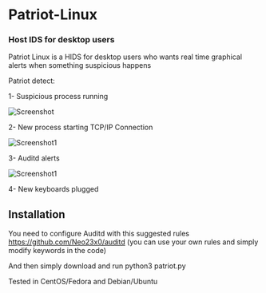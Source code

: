 # Patriot-Linux
### Host IDS for desktop users 
Patriot Linux is a  HIDS for desktop users who wants real time graphical alerts when something suspicious happens

Patriot detect:

1- Suspicious process running

![Screenshot](https://github.com/YJesus/Patriot-Linux/blob/main/images/patriot3.png) 

2- New process starting TCP/IP Connection

![Screenshot1](https://github.com/YJesus/Patriot-Linux/blob/main/images/patriot2.png)

3- Auditd alerts

![Screenshot1](https://github.com/YJesus/Patriot-Linux/blob/main/images/patriot1.png)

4- New keyboards plugged

## Installation

You need to configure Auditd with this suggested rules https://github.com/Neo23x0/auditd (you can use your own rules and simply modify keywords in the code)

And then simply download and run python3 patriot.py

Tested in CentOS/Fedora and Debian/Ubuntu
